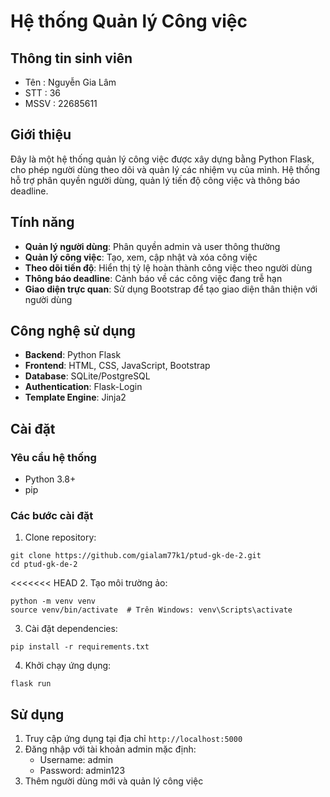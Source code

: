# Hệ thống Quản lý Công việc
## Thông tin sinh viên 
- Tên : Nguyễn Gia Lâm
- STT : 36
- MSSV : 22685611

## Giới thiệu

Đây là một hệ thống quản lý công việc được xây dựng bằng Python Flask, cho phép người dùng theo dõi và quản lý các nhiệm vụ của mình. Hệ thống hỗ trợ phân quyền người dùng, quản lý tiến độ công việc và thông báo deadline.

## Tính năng

- **Quản lý người dùng**: Phân quyền admin và user thông thường
- **Quản lý công việc**: Tạo, xem, cập nhật và xóa công việc
- **Theo dõi tiến độ**: Hiển thị tỷ lệ hoàn thành công việc theo người dùng
- **Thông báo deadline**: Cảnh báo về các công việc đang trễ hạn
- **Giao diện trực quan**: Sử dụng Bootstrap để tạo giao diện thân thiện với người dùng

## Công nghệ sử dụng

- **Backend**: Python Flask
- **Frontend**: HTML, CSS, JavaScript, Bootstrap
- **Database**: SQLite/PostgreSQL
- **Authentication**: Flask-Login
- **Template Engine**: Jinja2

## Cài đặt

### Yêu cầu hệ thống

- Python 3.8+
- pip

### Các bước cài đặt


1. Clone repository:
```
git clone https://github.com/gialam77k1/ptud-gk-de-2.git
cd ptud-gk-de-2
```

<<<<<<< HEAD
2. Tạo môi trường ảo:
```
python -m venv venv
source venv/bin/activate  # Trên Windows: venv\Scripts\activate
```

3. Cài đặt dependencies:
```
pip install -r requirements.txt
```

4. Khởi chạy ứng dụng:
```
flask run
```



## Sử dụng

1. Truy cập ứng dụng tại địa chỉ `http://localhost:5000`
2. Đăng nhập với tài khoản admin mặc định:
   - Username: admin
   - Password: admin123
3. Thêm người dùng mới và quản lý công việc
